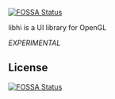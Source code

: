[![FOSSA Status](https://app.fossa.io/api/projects/git%2Bgithub.com%2FJeremyGrosser%2Flibhi.svg?type=shield)](https://app.fossa.io/projects/git%2Bgithub.com%2FJeremyGrosser%2Flibhi?ref=badge_shield)

libhi is a UI library for OpenGL

*EXPERIMENTAL*


## License
[![FOSSA Status](https://app.fossa.io/api/projects/git%2Bgithub.com%2FJeremyGrosser%2Flibhi.svg?type=large)](https://app.fossa.io/projects/git%2Bgithub.com%2FJeremyGrosser%2Flibhi?ref=badge_large)
